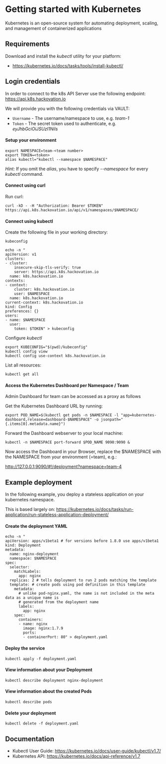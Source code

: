 Getting started with Kubernetes
=========
Kubernetes is an open-source system for automating deployment, scaling, and management of containerized applications

## Requirements
Download and install the _kubectl_ utility for your platform:
* https://kubernetes.io/docs/tasks/tools/install-kubectl/

## Login credentials
In order to connect to the k8s API Server use the following endpoint: https://api.k8s.hackovation.io

We will provide you with the following credentials via VAULT:
* `Username` - The username/namespace to use, e.g. _team-1_
* `Token` - The secret token used to authenticate, e.g. _eyJhbGciOiJSUzI1NiIs_

#### Setup your environment
```
export NAMESPACE=team-<team number>
export TOKEN=<token>
alias kubectl="kubectl --namespace $NAMESPACE"
```
_Hint:_ If you omit the _alias_, you have to specify _--namespace_ for every _kubectl_ command.

#### Connect using curl
Run curl:
```
curl -kD - -H "Authorization: Bearer $TOKEN" https://api.k8s.hackovation.io/api/v1/namespaces/$NAMESPACE/
```

#### Connect using kubectl
Create the following file in your working directory:

`kubeconfig`
```
echo -n "
apiVersion: v1
clusters:
- cluster:
    insecure-skip-tls-verify: true
    server: https://api.k8s.hackovation.io
  name: k8s.hackovation.io
contexts:
- context:
    cluster: k8s.hackovation.io
    user: $NAMESPACE
  name: k8s.hackovation.io
current-context: k8s.hackovation.io
kind: Config
preferences: {}
users:
- name: $NAMESPACE
  user:
    token: $TOKEN" > kubeconfig
```

Configure _kubectl_
```
export KUBECONFIG="$(pwd)/kubeconfig"
kubectl config view
kubectl config use-context k8s.hackovation.io
```

List all resources:
```
kubectl get all
```

#### Access the Kubernetes Dashboard per Namespace / Team
Admin Dashboard for team can be accessed as a proxy as follows

Get the Kubernetes Dashboard URL by running:
```
export POD_NAME=$(kubectl get pods -n $NAMESPACE -l "app=kubernetes-dashboard,release=dashboard-$NAMESPACE" -o jsonpath="{.items[0].metadata.name}")
```

Forward the Dashboard webserver to your local machine:
```
kubectl -n $NAMESPACE port-forward $POD_NAME 9090:9090 &
```

Now access the Dashboard in your Browser, replace the $NAMESPACE with the NAMESPACE from your environment (=team), e.g.:

 http://127.0.0.1:9090/#!/deployment?namespace=team-4

## Example deployment
In the following example, you deploy a stateless application on your kubernetes namespace.

This is based largely on: https://kubernetes.io/docs/tasks/run-application/run-stateless-application-deployment/

#### Create the deployment YAML
```
echo -n "
apiVersion: apps/v1beta1 # for versions before 1.8.0 use apps/v1beta1
kind: Deployment
metadata:
  name: nginx-deployment
  namespace: $NAMESPACE
spec:
  selector:
    matchLabels:
      app: nginx
  replicas: 2 # tells deployment to run 2 pods matching the template
  template: # create pods using pod definition in this template
    metadata:
      # unlike pod-nginx.yaml, the name is not included in the meta data as a unique name is
      # generated from the deployment name
      labels:
        app: nginx
    spec:
      containers:
      - name: nginx
        image: nginx:1.7.9
        ports:
        - containerPort: 80" > deployment.yaml
```

#### Deploy the service
```
kubectl apply -f deployment.yaml
```

#### View information about your Deployment
```
kubectl describe deployment nginx-deployment
```

#### View information about the created Pods
```
kubectl describe pods
```

#### Delete your deployment
```
kubectl delete -f deployment.yaml
```


## Documentation
* Kubectl User Guide: https://kubernetes.io/docs/user-guide/kubectl/v1.7/
* Kubernetes API: https://kubernetes.io/docs/api-reference/v1.7
